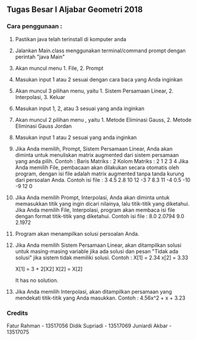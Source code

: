 ## Tugas Besar I Aljabar Geometri 2018

### Cara penggunaan :
1. Pastikan java telah terinstall di komputer anda
2. Jalankan Main.class menggunakan terminal/command prompt dengan perintah "java Main"
3. Akan muncul menu 1. File, 2. Prompt
4. Masukan input 1 atau 2 sesuai dengan cara baca yang Anda inginkan
5. Akan muncul 3 pilihan menu, yaitu 1. Sistem Persamaan Linear, 2. Interpolasi, 3. Keluar
6. Masukan input 1, 2, atau 3 sesuai yang anda inginkan
7. Akan muncul 2 pilihan menu , yaitu 1. Metode Eliminasi Gauss, 2. Metode Eliminasi Gauss Jordan
8. Masukan input 1 atau 2 sesuai yang anda inginkan
9. Jika Anda memilih, Prompt, Sistem Persamaan Linear, Anda akan diminta untuk menuliskan matrix augmented dari sistem persamaan  yang anda pilih.
	Contoh :
	Baris Matriks : 2
	Kolom Matriks : 2
	1 2
	3 4
	Jika Anda memilih File, pembacaan akan dilakukan secara otomatis oleh program, dengan isi file adalah matrix augmented tanpa tanda kurung dari persoalan Anda.
	Contoh isi file :
	3 4.5 2.8 10 12
	-3 7 8.3 11 -4
	0.5 -10 -9 12 0
10. Jika Anda memilih Prompt, Interpolasi, Anda akan diminta untuk memasukkan titik yang ingin dicari nilainya, lalu titik-titik yang diketahui. Jika Anda memilih File, Interpolasi, program akan membaca isi file dengan format titik-titik yang diketahui.
	Contoh isi file :
	8.0 2.0794
	9.0 2.1972
11. Program akan menampilkan solusi persoalan Anda.
12. Jika Anda memilih Sistem Persamaan Linear, akan ditampilkan solusi untuk masing-masing variable jika ada solusi dan pesan "Tidak ada solusi" jika sistem tidak memiliki solusi.
	Contoh :
	X[1] = 2.34
	x[2] = 3.33
	
	X[1] = 3 + 2[X2]
	X[2] = X[2]
	
	It has no solution.
	
13. Jika Anda memilih Interpolasi, akan ditampilkan persamaan yang mendekati titik-titik yang Anda masukkan.
	Contoh :
	4.56x^2 + x + 3.23 

### Credits
Fatur Rahman - 13517056
Didik Supriadi - 13517069
Juniardi Akbar - 13517075
